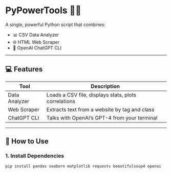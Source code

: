 # PyPowerTools 🔧🚀

A single, powerful Python script that combines:

- 📊 CSV Data Analyzer
- 🌐 HTML Web Scraper
- 🤖 OpenAI ChatGPT CLI

---

## 💻 Features

| Tool          | Description                                           |
|---------------|-------------------------------------------------------|
| Data Analyzer | Loads a CSV file, displays stats, plots correlations |
| Web Scraper   | Extracts text from a website by tag and class        |
| ChatGPT CLI   | Talks with OpenAI’s GPT-4 from your terminal         |

---

## 🏁 How to Use

### 1. Install Dependencies

```bash
pip install pandas seaborn matplotlib requests beautifulsoup4 openai
